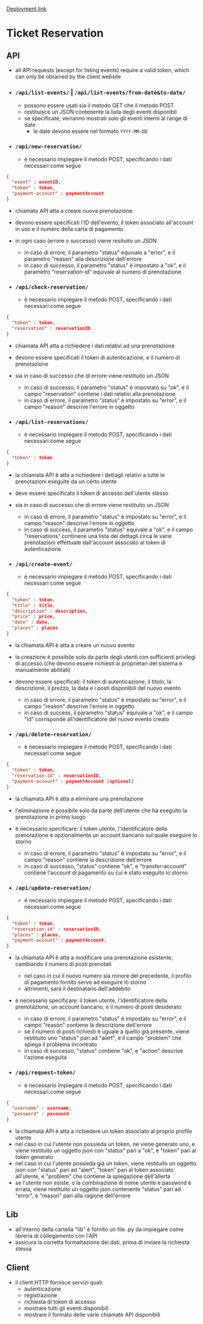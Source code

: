 [Deployment link](https://ticketreservation-production.up.railway.app/)

# Ticket Reservation
## API
- all API requests (except for listing events) require a valid token, which can only be obtained by the client website


- ### `/api/list-events/` | `/api/list-events/from-date&to-date/`
  - possono essere usati sia il metodo GET che il metodo POST
  - restituisce un JSON contenente la lista degli eventi disponibli
  - se specificate, verranno mostrati solo gli eventi interni al range di date
    - le date devono essere nel formato `YYYY-MM-DD`


- ### `/api/new-reservation/`
  - è necessario impiegare il metodo POST, specificando i dati necessari come segue
```json
{
  "event" : eventID,
  "token" : token,
  "payment-account" : paymentAccount
}
```
  - chiamata API atta a creare nuova prenotazione
  - devono essere specificati l'ID dell'evento, il token associato all'account in uso e il numero della carta di pagamento
  - in ogni caso (errore o successo) viene resituito un JSON
    - in caso di errore, il parametro "status" equivale a "error", e il parametro "reason" alla descrizione dell'errore
    - in caso di successo, il parametro "status" è impostato a "ok", e il parametro "reservation-id" equivale al numero di prenotazione

- ### `/api/check-reservation/`
  - è necessario impiegare il metodo POST, specificando i dati necessari come segue
```json
{
  "token" : token,
  "reservation" : reservationID
}
```
  - chiamata API atta a richiedere i dati relativi ad una prenotazione
  - devono essere specificati il token di autenticazione, e il numero di prenotazione
  - sia in caso di successo che di errore viene restituito un JSON
    - in caso di successo, il parametro "status" è impostato su "ok", e il campo "reservation" contiene i dati relativi alla prenotazione
    - in caso di errore, il parametro "status" è impostato su "error", e il campo "reason" descrive l'errore in oggetto

- ### `/api/list-reservations/`
  - è necessario impiegare il metodo POST, specificando i dati necessari come segue
```json
{
  "token" : token
}
```
  - la chiamata API è atta a richiedere i dettagli relativi a tutte le prenotazioni eseguite da un certo utente
  - deve essere specificato il token di accesso dell'utente stesso
  - sia in caso di successo che di errore viene restituito un JSON
    - in caso di errore, il parametro "status" è impostato su "error", e il campo "reason" descrive l'errore in oggetto
    - in caso di success, il parametro "status" equivale a "ok", e il campo "reservations" continene una lista dei dettagli circa le varie prenotazioni effettuate dall'account associato al token di autenticazione

- ### `/api/create-event/`
  - è necessario impiegare il metodo POST, specificando i dati necessari come segue
```json
{
  "token" : token,
  "title" : title,
  "description" : description,
  "price" : price,
  "date" : date,
  "places" : places
}
```
  - la chiamata API è atta a creare un nuovo evento
  - la creazione è possibile solo da parte degli utenti con sufficienti privilegi di accesso (che devono essere richiesti ai proprietari del sistema e manualmente abilitati)
  - devono essere specificati: il token di autenticazione, il titolo, la descrizione, il prezzo, la data e i posti disponibili del nuovo evento
    - in caso di errore, il parametro "status" è impostato su "error", e il campo "reason" descrive l'errore in oggetto
    - in caso di success, il parametro "status" equivale a "ok", e il campo "id" corrisponde all'identificatore del nuovo evento creato

- ### `/api/delete-reservation/`
  - è necessario impiegare il metodo POST, specificando i dati necessari come segue
```json 
{
  "token" : token,
  "reservation-id" : reservationID,
  "payment-account" : paymentAccount [optional]
} 
```
  - la chiamata API è atta a eliminare una prenotazione
  - l'eliminazione è possibile solo da parte dell'utente che ha eseguito la prenotazione in primo luogo 
  - è necessario specificare: il token utente, l'identificatore della prenotazione e opzionalmente un account bancario sul quale eseguire lo storno
    - in caso di errore, il parametro "status" è impostato su "error", e il campo "reason" contiene la descrizione dell'errore
    - in caso di successo, "status" contiene "ok", e "transfer-account" contiene l'account di pagamento su cui è stato eseguito lo storno

- ### `/api/update-reservation/`
  - è necessario impiegare il metodo POST, specificando i dati necessari come segue 
```json 
{
  "token" : token,
  "reservation-id" : reservationID,
  "places" : places,
  "payment-account" : paymentAccount,
}
```
  - la chiamata API è atta a modificare una prenotazione esistente, cambiando il numero di posti prenotati
    - nel caso in cui il nuovo numero sia minore del precedente, il profilo di pagamento fornito serve ad eseguire lo storno
    - altrimenti, sarà il destinatario dell'addebito
  - è necessario specificare: il token utente, l'identificatore della prenotazione, un account bancario, e il numero di posti desiderato
    - in caso di errore, il parametro "status" è impostato su "error", e il campo "reason" contiene la descrizione dell'errore
    - se il numero di posti richiesti è uguale a quello già presente, viene restituito uno "status" pari ad "alert", e il campo "problem" che spiega il problema incontrato
    - in caso di successo, "status" contiene "ok", e "action" descrive l'azione eseguita

- ### `/api/request-token/`
  - è necessario impiegare il metodo POST, specificando i dati necessari come segue
```json 
{
  "username" : username,
  "password" : password
}
```
  - la chiamata API è atta a richiedere un token associato al proprio profilo utente
  - nel caso in cui l'utente non possieda un token, ne viene generato uno, e viene restituito un oggetto json 
    con "status" pari a "ok", e "token" pari al token generato
  - nel caso in cui l'utente possieda già un token, viene restituito un oggetto json con "status" pari ad "alert",
    "token" pari al token associato all'utente, e "problem" che contiene la spiegazione dell'allerta
  - se l'utente non esiste, o la combinazione di nome utente e password è errata, viene restituito un oggetto json contenente
    "status" pari ad "error", e "reason" pari alla ragione dell'errore 

## Lib
- all'interno della cartella "lib" è fornito un file .py da impiegare come libreria di collegamento con l'API
- assicura la corretta formattazione dei dati, prima di inviare la richiesta stessa

## Client
- il client HTTP fornisce servizi quali:
  - autenticazione
  - registrazione
  - richiesta di token di accesso
  - mostrare tutti gli eventi disponibili 
  - mostrare il formato delle varie chiamate API disponibili